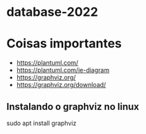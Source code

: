 # database-2022

# Coisas importantes

- https://plantuml.com/
- https://plantuml.com/ie-diagram
- https://graphviz.org/
- https://graphviz.org/download/

## Instalando o graphviz no linux
sudo apt install graphviz 
